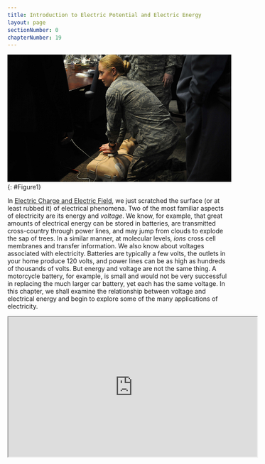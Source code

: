 ```yaml
---
title: Introduction to Electric Potential and Electric Energy
layout: page
sectionNumber: 0
chapterNumber: 19
---
```


![Air Force officials practice using an automated external defibrillator (AED). Electric potential energy is stored in the defibrillator unit and sent to resuscitate the patient.](../resources/Figure_19_00_01.jpg "Automated external defibrillator unit (AED) (credit: U.S. Defense Department photo/Tech. Sgt. Suzanne M. Day)")
{: #Figure1}

In [Electric Charge and Electric Field](../contents/ch18ElectricChargeAndElectricField), we
just scratched the surface (or at least rubbed it) of electrical phenomena. Two
of the most familiar aspects of electricity are its energy and *voltage*. We
know, for example, that great amounts of electrical energy can be stored in
batteries, are transmitted cross-country through power lines, and may jump from
clouds to explode the sap of trees. In a similar manner, at molecular levels,
*ions* cross cell membranes and transfer information. We also know about voltages
associated with electricity. Batteries are typically a few volts, the outlets in
your home produce 120 volts, and power lines can be as high as hundreds of
thousands of volts. But energy and voltage are not the same thing. A motorcycle
battery, for example, is small and would not be very successful in replacing the
much larger car battery, yet each has the same voltage. In this chapter, we
shall examine the relationship between voltage and electrical energy and begin
to explore some of the many applications of electricity.

<div class="note" data-label="Video" markdown="1">
<iframe width="560" height="315" src="https://www.youtube.com/embed/COKBImkkJKw"  allow="accelerometer; autoplay; clipboard-write; encrypted-media; gyroscope; picture-in-picture" allowfullscreen></iframe>
</div>
